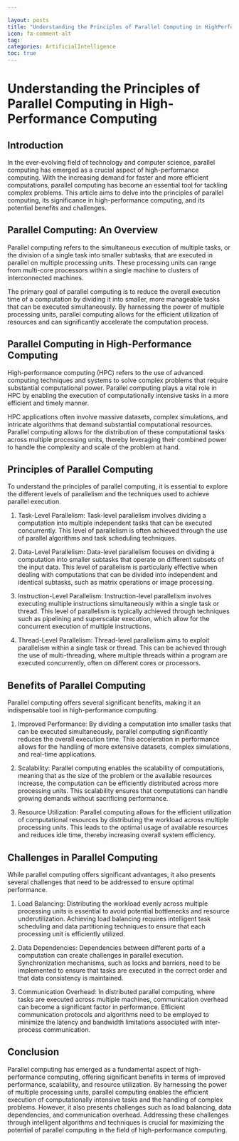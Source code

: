 ```yaml
---

layout: posts
title: "Understanding the Principles of Parallel Computing in HighPerformance Computing"
icon: fa-comment-alt
tag:      
categories: ArtificialIntelligence
toc: true
---
```




# Understanding the Principles of Parallel Computing in High-Performance Computing

## Introduction
In the ever-evolving field of technology and computer science, parallel computing has emerged as a crucial aspect of high-performance computing. With the increasing demand for faster and more efficient computations, parallel computing has become an essential tool for tackling complex problems. This article aims to delve into the principles of parallel computing, its significance in high-performance computing, and its potential benefits and challenges.

## Parallel Computing: An Overview
Parallel computing refers to the simultaneous execution of multiple tasks, or the division of a single task into smaller subtasks, that are executed in parallel on multiple processing units. These processing units can range from multi-core processors within a single machine to clusters of interconnected machines.

The primary goal of parallel computing is to reduce the overall execution time of a computation by dividing it into smaller, more manageable tasks that can be executed simultaneously. By harnessing the power of multiple processing units, parallel computing allows for the efficient utilization of resources and can significantly accelerate the computation process.

## Parallel Computing in High-Performance Computing
High-performance computing (HPC) refers to the use of advanced computing techniques and systems to solve complex problems that require substantial computational power. Parallel computing plays a vital role in HPC by enabling the execution of computationally intensive tasks in a more efficient and timely manner.

HPC applications often involve massive datasets, complex simulations, and intricate algorithms that demand substantial computational resources. Parallel computing allows for the distribution of these computational tasks across multiple processing units, thereby leveraging their combined power to handle the complexity and scale of the problem at hand.

## Principles of Parallel Computing
To understand the principles of parallel computing, it is essential to explore the different levels of parallelism and the techniques used to achieve parallel execution.

1. Task-Level Parallelism: Task-level parallelism involves dividing a computation into multiple independent tasks that can be executed concurrently. This level of parallelism is often achieved through the use of parallel algorithms and task scheduling techniques.

2. Data-Level Parallelism: Data-level parallelism focuses on dividing a computation into smaller subtasks that operate on different subsets of the input data. This level of parallelism is particularly effective when dealing with computations that can be divided into independent and identical subtasks, such as matrix operations or image processing.

3. Instruction-Level Parallelism: Instruction-level parallelism involves executing multiple instructions simultaneously within a single task or thread. This level of parallelism is typically achieved through techniques such as pipelining and superscalar execution, which allow for the concurrent execution of multiple instructions.

4. Thread-Level Parallelism: Thread-level parallelism aims to exploit parallelism within a single task or thread. This can be achieved through the use of multi-threading, where multiple threads within a program are executed concurrently, often on different cores or processors.

## Benefits of Parallel Computing
Parallel computing offers several significant benefits, making it an indispensable tool in high-performance computing.

1. Improved Performance: By dividing a computation into smaller tasks that can be executed simultaneously, parallel computing significantly reduces the overall execution time. This acceleration in performance allows for the handling of more extensive datasets, complex simulations, and real-time applications.

2. Scalability: Parallel computing enables the scalability of computations, meaning that as the size of the problem or the available resources increase, the computation can be efficiently distributed across more processing units. This scalability ensures that computations can handle growing demands without sacrificing performance.

3. Resource Utilization: Parallel computing allows for the efficient utilization of computational resources by distributing the workload across multiple processing units. This leads to the optimal usage of available resources and reduces idle time, thereby increasing overall system efficiency.

## Challenges in Parallel Computing
While parallel computing offers significant advantages, it also presents several challenges that need to be addressed to ensure optimal performance.

1. Load Balancing: Distributing the workload evenly across multiple processing units is essential to avoid potential bottlenecks and resource underutilization. Achieving load balancing requires intelligent task scheduling and data partitioning techniques to ensure that each processing unit is efficiently utilized.

2. Data Dependencies: Dependencies between different parts of a computation can create challenges in parallel execution. Synchronization mechanisms, such as locks and barriers, need to be implemented to ensure that tasks are executed in the correct order and that data consistency is maintained.

3. Communication Overhead: In distributed parallel computing, where tasks are executed across multiple machines, communication overhead can become a significant factor in performance. Efficient communication protocols and algorithms need to be employed to minimize the latency and bandwidth limitations associated with inter-process communication.

## Conclusion
Parallel computing has emerged as a fundamental aspect of high-performance computing, offering significant benefits in terms of improved performance, scalability, and resource utilization. By harnessing the power of multiple processing units, parallel computing enables the efficient execution of computationally intensive tasks and the handling of complex problems. However, it also presents challenges such as load balancing, data dependencies, and communication overhead. Addressing these challenges through intelligent algorithms and techniques is crucial for maximizing the potential of parallel computing in the field of high-performance computing.